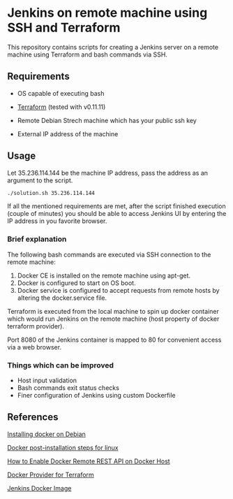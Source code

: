# Jenkins on remote machine using SSH and Terraform

This repository contains scripts for creating a Jenkins server on a remote machine using Terraform and bash commands via SSH.
## Requirements 

* OS capable of executing bash

* [Terraform](https://www.terraform.io/) (tested with v0.11.11)

* Remote Debian Strech machine which has your public ssh key

* External IP address of the machine


## Usage
Let 35.236.114.144 be the machine IP address, pass the address as an argument to the script.

```bash
./solution.sh 35.236.114.144 
```
If all the mentioned requirements are met, after the script finished execution (couple of minutes) you should be able to access Jenkins UI by entering the IP address in you favorite browser.

### Brief explanation
The following bash commands are executed via SSH connection to the remote machine:

1. Docker CE is installed on the remote machine using apt-get.
2. Docker is configured to start on OS boot.
3. Docker service is configured to accept requests from remote hosts by  altering the docker.service file.

Terraform is executed from the local machine to spin up docker container which would run Jenkins on the remote machine (host property of docker terraform provider).

Port 8080 of the Jenkins container is mapped to 80 for convenient access via a web browser.

### Things which can be improved
* Host input validation
* Bash commands exit status checks
* Finer configuration of Jenkins using custom Dockerfile

## References
[Installing docker on Debian](https://docs.docker.com/install/linux/docker-ce/debian/)

[Docker post-installation steps for linux](https://docs.docker.com/install/linux/linux-postinstall/)

[How to Enable Docker Remote REST API on Docker Host](http://www.littlebigextra.com/how-to-enable-remote-rest-api-on-docker-host/)

[Docker Provider for Terraform](http://www.littlebigextra.com/how-to-enable-remote-rest-api-on-docker-host/)

[Jenkins Docker Image](https://github.com/jenkinsci/docker/blob/master/README.md)